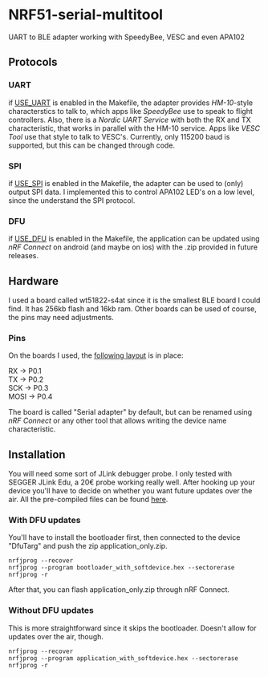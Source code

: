 # NRF51-serial-multitool
UART to BLE adapter working with SpeedyBee, VESC and even APA102

## Protocols
### UART
if [USE_UART](Makefile#L199) is enabled in the Makefile, the adapter provides
*HM-10*-style characterstics to talk to, which apps like *SpeedyBee* use to speak to flight controllers.
Also, there is a *Nordic UART Service* with both the RX and TX characteristic, that works in parallel with the HM-10 service.
Apps like *VESC Tool* use that style to talk to VESC's.
Currently, only 115200 baud is supported, but this can be changed through code.

### SPI
if [USE_SPI](Makefile#L198) is enabled in the Makefile, the adapter can be used to (only) output SPI data.
I implemented this to control APA102 LED's on a low level, since the understand the SPI protocol.

### DFU
if [USE_DFU](Makefile#L197) is enabled in the Makefile, the application can be updated using *nRF Connect* on android (and maybe on ios) with the .zip
provided in future releases.

## Hardware
I used a board called wt51822-s4at since it is the smallest
BLE board I could find.
It has 256kb flash and 16kb ram.
Other boards can be used of course, the pins may need adjustments.
### Pins
On the boards I used, the [following layout](boards/WT51822_S4AT.h#L25) is in place:

RX   -> P0.1\
TX   -> P0.2\
SCK  -> P0.3\
MOSI -> P0.4

The board is called "Serial adapter" by default, but can be renamed using *nRF Connect* or any other tool that allows writing the device name characteristic.

## Installation
You will need some sort of JLink debugger probe.
I only tested with SEGGER JLink Edu, a 20€ probe working really well.
After hooking up your device you'll have to decide on whether you want future updates over the air.
All the pre-compiled files can be found [here](https://github.com/dakhnod/NRF51-serial-multitool/releases).
### With DFU updates
You'll have to install the bootloader first,
then connected to the device "DfuTarg" and push the zip
application_only.zip.
```
nrfjprog --recover
nrfjprog --program bootloader_with_softdevice.hex --sectorerase
nrfjprog -r
```
After that, you can flash application_only.zip through nRF Connect.

### Without DFU updates
This is more straightforward since it skips the bootloader.
Doesn't allow for updates over the air, though.
```
nrfjprog --recover
nrfjprog --program application_with_softdevice.hex --sectorerase
nrfjprog -r
```